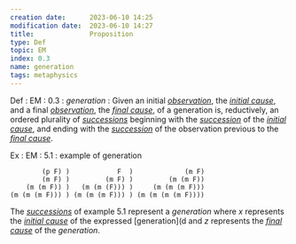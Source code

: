 ```yaml
---
creation date:		2023-06-10 14:25
modification date:	2023-06-10 14:27
title: 				Proposition
type: Def
topic: EM
index: 0.3
name: generation
tags: metaphysics
---
```


Def : EM : 0.3 : $generation$ : Given an initial *[observation](Axiom-PC-0.1-Observation)*, the *[initial cause](Def-EM-0.1-Initial_Cause.md)*, and a final *[observation](Axiom-PC-0.1-Observation)*, the *[final cause](Def-EM-0.2-Final_Cause.md)*, of a generation is, reductively, an ordered plurality of *[successions](Def-EM-0.0-Succession)* beginning with the *[succession](Def-EM-0.0-Succession)* of the *[initial cause](Def-EM-0.1-Initial_Cause.md)*, and ending with the *[succession](Def-EM-0.0-Succession)* of the observation previous to the *[final cause](Def-EM-0.2-Final_Cause.md)*.

Ex : EM : 5.1 : example of generation

```
		(p F) )            F  )             (m F)
		(m F) )         (m F) )         (m (m F))
	(m (m F)) )   (m (m (F))) )     (m (m (m F)))
(m (m (m F))) ) (m (m (m F))) ) (m (m (m (m F))))
```

The *[successions](Def-EM-0.0-Succession)* of example 5.1 represent a $generation$ where $x$ represents the *[initial cause](Def-EM-0.1-Initial_Cause.md)* of the expressed [generation](d and $z$ represents the *[final cause](Def-EM-0.2-Final_Cause.md)* of the $generation$.